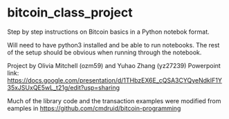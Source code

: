 # bitcoin_class_project
 
Step by step instructions on Bitcoin basics in a Python notebok format.

Will need to have python3 installed and be able to run notebooks.
The rest of the setup should be obvious when running through the notebook.

Project by Olivia Mitchell (ozm59) and Yuhao Zhang (yz27239)
Powerpoint link: https://docs.google.com/presentation/d/1THbzEX6E_cQSA3CYQyeNdkIF1Y35xJSUxQE5wL_t21g/edit?usp=sharing

Much of the library code and the transaction examples were modified from eamples in https://github.com/cmdruid/bitcoin-programming
